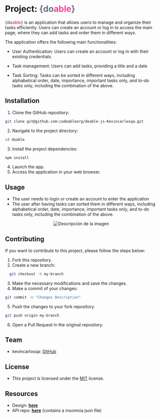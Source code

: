 # Project: <span style="color: #6B7280;">**{do<span style="color: #EC4899;">able</span>}**</span>

<span style="color: #6B7280;">**{do<span style="color: #EC4899;">able</span>}**</span> is an application that allows users to manage and organize their tasks efficiently. Users can create an account or log in to access the main page, where they can add tasks and order them in different ways.

The application offers the following main functionalities:

* User Authentication: Users can create an account or log in with their existing credentials.

* Task management: Users can add tasks, providing a title and a date

* Task Sorting: Tasks can be sorted in different ways, including alphabetical order, date, importance, important tasks only, and to-do tasks only, including the combination of the above.

## Installation

1. Clone the GitHub repository:
```bash
git clone git@github.com:codeableorg/doable-js-Kevincarlosqa.git
```
2. Navigate to the project directory:
```bash
cd doable
```
3. Install the project dependencies:
```bash
npm install
```
4. Launch the app.
5. Access the application in your web browser.

## Usage

* The user needs to login or create an account to enter the application
* The user after having tasks can sorted them in different ways, including alphabetical order, date, importance, important tasks only, and to-do tasks only, including the combination of the above.


<p align="center">
  <img src="https://p-vvf5mjm.t4.n0.cdn.getcloudapp.com/items/lluornqX/a071c6a3-599f-4cde-9258-366cb04c4c8a.jpg?source=viewer&v=6fc3296f45b8ecbb2d53804bd324259b" alt="Descripción de la imagen">
</p>

## Contributing

If you want to contribute to this project, please follow the steps below:
1. Fork this repository.
2. Create a new branch:
```bash
  git checkout -b my-branch
```
3. Make the necessary modifications and save the changes.
4. Make a commit of your changes:
```bash
git commit -m "Changes Description"
```
5. Push the changes to your fork repository:
```bash
git push origin my-branch
```
6. Open a Pull Request in the original repository.

## Team
- kevincarlosqa: [GitHub](https://github.com/Kevincarlosqa)

## License

- This project is licensed under the [MIT](https://choosealicense.com/licenses/mit/) license.

## Resources

- Design: **[here](https://www.figma.com/file/NNdVoofP8u1kqw3zXAIkek/Doable?node-id=1%3A624)**
- API repo: **[here](https://github.com/codeableorg/doable-api)** (contains a insomnia json file)